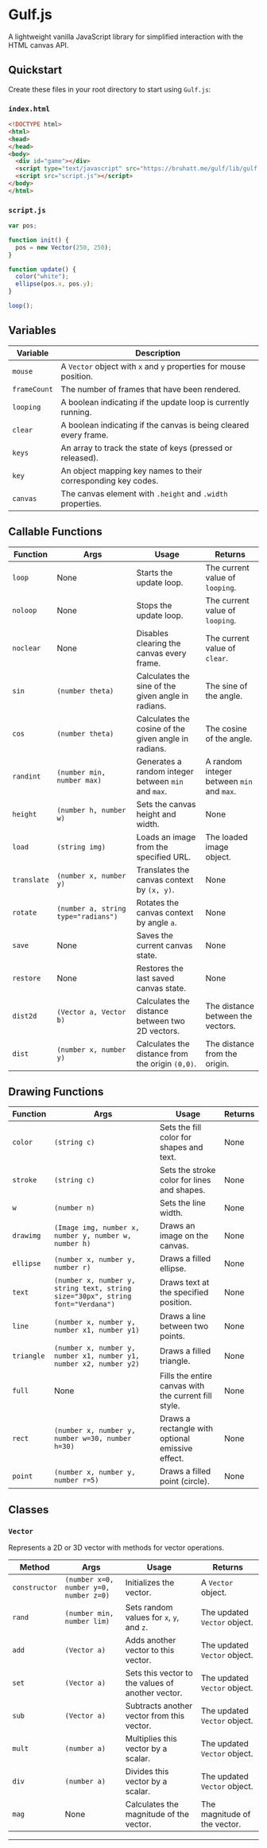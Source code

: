 # Gulf.js

A lightweight vanilla JavaScript library for simplified interaction with the HTML canvas API.

## Quickstart

Create these files in your root directory to start using `Gulf.js`:

### `index.html`

```html
<!DOCTYPE html>
<html>
<head>
</head>
<body>
  <div id="game"></div>
  <script type="text/javascript" src="https://bruhatt.me/gulf/lib/gulf.js"></script>
  <script src="script.js"></script>
</body>
</html>
```

### `script.js`

```js
var pos;

function init() {
  pos = new Vector(250, 250);
}

function update() {
  color("white");
  ellipse(pos.x, pos.y);
}

loop();
```

## Variables

| Variable      | Description                                                   |
|---------------|---------------------------------------------------------------|
| `mouse`       | A `Vector` object with `x` and `y` properties for mouse position. |
| `frameCount`  | The number of frames that have been rendered.                |
| `looping`     | A boolean indicating if the update loop is currently running. |
| `clear`       | A boolean indicating if the canvas is being cleared every frame. |
| `keys`        | An array to track the state of keys (pressed or released).    |
| `key`         | An object mapping key names to their corresponding key codes. |
| `canvas`      | The canvas element with `.height` and `.width` properties.    |

## Callable Functions

| Function      | Args                           | Usage                                          | Returns                                    |
|---------------|--------------------------------|------------------------------------------------|--------------------------------------------|
| `loop`        | None                           | Starts the update loop.                       | The current value of `looping`.            |
| `noloop`      | None                           | Stops the update loop.                        | The current value of `looping`.            |
| `noclear`     | None                           | Disables clearing the canvas every frame.     | The current value of `clear`.              |
| `sin`         | `(number theta)`                | Calculates the sine of the given angle in radians. | The sine of the angle.                    |
| `cos`         | `(number theta)`                | Calculates the cosine of the given angle in radians. | The cosine of the angle.                  |
| `randint`     | `(number min, number max)`     | Generates a random integer between `min` and `max`. | A random integer between `min` and `max`. |
| `height`      | `(number h, number w)`         | Sets the canvas height and width.             | None                                       |
| `load`        | `(string img)`                 | Loads an image from the specified URL.        | The loaded image object.                   |
| `translate`   | `(number x, number y)`         | Translates the canvas context by `(x, y)`.   | None                                       |
| `rotate`      | `(number a, string type="radians")` | Rotates the canvas context by angle `a`. | None                                       |
| `save`        | None                           | Saves the current canvas state.               | None                                       |
| `restore`     | None                           | Restores the last saved canvas state.         | None                                       |
| `dist2d`      | `(Vector a, Vector b)`         | Calculates the distance between two 2D vectors. | The distance between the vectors.         |
| `dist`        | `(number x, number y)`         | Calculates the distance from the origin `(0,0)`. | The distance from the origin.             |

## Drawing Functions

| Function      | Args                                    | Usage                                         | Returns                      |
|---------------|-----------------------------------------|-----------------------------------------------|------------------------------|
| `color`       | `(string c)`                            | Sets the fill color for shapes and text.     | None                         |
| `stroke`      | `(string c)`                            | Sets the stroke color for lines and shapes.  | None                         |
| `w`           | `(number n)`                            | Sets the line width.                        | None                         |
| `drawimg`     | `(Image img, number x, number y, number w, number h)` | Draws an image on the canvas.                | None                         |
| `ellipse`     | `(number x, number y, number r)`        | Draws a filled ellipse.                      | None                         |
| `text`        | `(number x, number y, string text, string size="30px", string font="Verdana")` | Draws text at the specified position.       | None                         |
| `line`        | `(number x, number y, number x1, number y1)` | Draws a line between two points.             | None                         |
| `triangle`    | `(number x, number y, number x1, number y1, number x2, number y2)` | Draws a filled triangle.                     | None                         |
| `full`        | None                                    | Fills the entire canvas with the current fill style. | None                         |
| `rect`        | `(number x, number y, number w=30, number h=30)` | Draws a rectangle with optional emissive effect. | None                         |
| `point`       | `(number x, number y, number r=5)`      | Draws a filled point (circle).               | None                         |

## Classes

### `Vector`

Represents a 2D or 3D vector with methods for vector operations.

| Method        | Args                           | Usage                                         | Returns                                    |
| --- | --- | --- | --- |
| `constructor` | `(number x=0, number y=0, number z=0)` | Initializes the vector.                      | A `Vector` object.                        |
| `rand`| `(number min, number lim)`     | Sets random values for `x`, `y`, and `z`.    | The updated `Vector` object.|
| `add` | `(Vector a)` | Adds another vector to this vector.| The updated `Vector` object. |
| `set`| `(Vector a)` | Sets this vector to the values of another vector. | The updated `Vector` object.              |
| `sub`         | `(Vector a)`                    | Subtracts another vector from this vector.   | The updated `Vector` object.              |
| `mult`        | `(number a)`                    | Multiplies this vector by a scalar.          | The updated `Vector` object.              |
| `div`         | `(number a)`                    | Divides this vector by a scalar.             | The updated `Vector` object.              |
| `mag`         | None                           | Calculates the magnitude of the vector.      | The magnitude of the vector.              |

---
